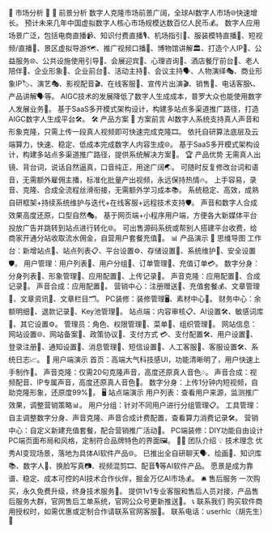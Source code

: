 🚀 市场分析 🌟
🌈 前景分析
数字人克隆市场前景广阔，全球AI数字人市场🌐快速增长。
预计未来几年中国虚拟数字人核心市场规模达数百亿人民币💰。
数字人应用场景广泛，包括电商直播📹、知识付费直播🎙、机场指引🛂、服装模特直播👗、短视频/直播🎥、景区虚拟导游🗺、推广视频口播🎤、博物馆讲解🏛、打造个人IP👤、公益服务🌐、公共设施使用引导🚸、会展迎宾🤝、心理咨询🧠、酒店餐厅前台🏨、老人陪伴👵、企业形象🏢、企业前台💼、活动主持🎤、会议主持🗣、人物演绎🎭、商业形象IP🏷、演艺🎭、影视配音🎬、在线客服💁、宣传片出演🎬、销售💼、电话客服📞、产品讲解🗣等。
AIGC技术的发展降低了数字人生成成本，普罗大众也能使用数字人发展业务🌟。
基于SaaS多开模式架构设计，构建多站点多渠道推广路径，打造AIGC数字人生成平台🛠。
🛠 产品方案
📝 方案前言
AI数字人系统支持真人声音和形象克隆，只需上传一段真人视频即可快速完成克隆🎞。
依托自研算法底层及云端算力，快速、稳定、低成本完成数字人内容生成🌐。
基于SaaS多开模式架构设计，构建多站点多渠道推广路径，提供系统解决方案🔧。
🏆 产品优势
无需真人出镜、背台词，说话自然逼真，口音纯正，用途广阔🌏。
可随时反复修改台词和语音，无需额外雇佣主播，标准化批量产出视频，永远保持热情🔥。
上手容易，录音、克隆、合成全流程丝滑衔接，无需额外学习成本📚。
系统稳定、高效，成熟自研框架+持续系统维护与迭代+在线客服+远程技术支持🛡。
声音和数字人合成效果高度还原，口型自然🎭。
基于网页端+小程序用户端，方便各大新媒体平台投放广告并跳转到站点进行转化🌐。
可出售源码系统或帮别人搭建平台收费，给商家开通分站收取流水佣金，自营用户套餐充值💼。
📊 产品演示
🧠 思维导图
工作台：新增站点📍、站点列表📋、平台设置⚙、存储设置💾、系统维护🔧、安全设置🛡。
用户管理：用户列表👥、用户分组📑、订单管理📝、充值订单💳。
数字分身：分身列表📝、形象管理👤、应用配置🔧、上传记录📁。
声音克隆：应用配置🔧、合成记录📝。
声音合成：应用配置🔧。
营销中心：注册赠送🎁、充值套餐💰、文章管理📝、文章资讯📰、文章栏目🗂。
PC装修：装修管理🖥、素材中心🎨。
财务中心：余额明细💼、退款记录📑、Key池管理🔑。
站点端：内容审核📋、AI设置🛠、敏感词库🚫、其它设置⚙。
管理员：角色、权限管理👤、菜单📑、组织管理🏢。
网站信息：网站设置🌐、网站备案📑、政策协议📜、支付方式
💳、支付配置🛠、用户设置👥、登录注册🔑、通知设置🔔、消息管理📢、短信设置📱、人工客服💁、客服设置🛠、系统日志📈。
📱 用户端演示
首页：高端大气科技感UI，功能清晰明了，用户快速上手制作🎨。
声音克隆：仅需20句克隆声音，高度还原真人音色🎶。
声音合成：视频配音、IP专属声音，高度还原真人音色🎵。
数字分身：上传1分钟内短视频，自助克隆形象，还原度99%🎥。
🖥 站点端演示
用户列表：查看用户来源，监测推广效果，调整营销策略📊。
用户分组：针对不同用户进行分组管理📋。
工具管理：自主调整数字分身、声音克隆、声音合成计费配置，查看算力消费记录🛠。
营销中心：自定义新建充值套餐，配合营销推广活动🎉。
PC端装修：DIY功能自由设计PC端页面布局和风格，定制符合品牌特色的界面🖼。
👨‍💻 团队介绍
💡 技术理念
优秀AI变现场景，落地为具体AI软件产品🌐。
已推出全自研聊天🗣、绘画🎨、知识库📚、数字人👤、换脸写真📷、视频混剪🎞、配音🎙等AI软件产品。
愿景是成为靠谱、稳定、成本可控的AI技术合作伙伴，掘金万亿AI市场💰。
🛎 售后服务
一次购买，永久免费升级，终身技术服务🔧。
提供1v1专业客服和售后人员对接，产品售后服务大群，官网售后工单系统，官网公众号更新推送📢。
📞 联系我们
购买软件商用授权时，如需优惠或定制合作请联系官网客服💼。
联系电话：userhlc（胡先生）📱


